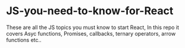 # JS-you-need-to-know-for-React

These are all the JS topics you must know to start React, In this repo it covers Asyc functions, Promises, callbacks, ternary operators, arrow functions etc..
